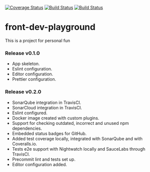 [![Coverage Status](https://coveralls.io/repos/github/javierLinan/front-dev-playground/badge.svg?branch=develop)](https://coveralls.io/github/javierLinan/front-dev-playground?branch=master)
[![Build Status](https://travis-ci.org/javierLinan/front-dev-playground.svg?branch=master)](https://travis-ci.org/javierLinan/front-dev-playground)
[![Build Status](https://travis-ci.org/javierLinan/front-dev-playground.svg?branch=develop)](https://travis-ci.org/javierLinan/front-dev-playground)

# front-dev-playground
This is a project for personal fun

### Release v0.1.0 ###

- App skeleton.
- Eslint configuration.
- Editor configuration.
- Prettier configuration.

### Release v0.2.0 ###

- SonarQube integration in TravisCI.
- SonarCloud integration in TravisCI.
- Eslint configured.
- Docker image created with custom plugins.
- Support for checking outdated, incorrect and unused npm dependencies.
- Embedded status badges for GitHub.
- Added test coverage locally, integrated with SonarQube and with Coveralls.io.
- Tests e2e support with Nightwatch locally and SauceLabs through TravisCI.
- Precommit lint and tests set up.
- Editor configuration added.
